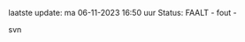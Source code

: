 laatste update: 
ma 06-11-2023 16:50   uur 
Status: FAALT - fout - 
<div class="service R">svn</div>